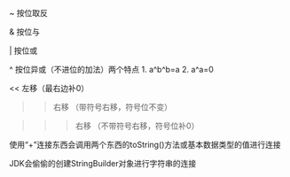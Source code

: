 ~    按位取反

&    按位与

|    按位或

^     按位异或（不进位的加法）两个特点  1. a^b^b=a   2. a^a=0

<<   左移（最右边补0）

>>   右移 （带符号右移，符号位不变）

>>> 右移 （不带符号右移，符号位补0）

使用“+”连接东西会调用两个东西的toString()方法或基本数据类型的值进行连接

JDK会偷偷的创建StringBuilder对象进行字符串的连接